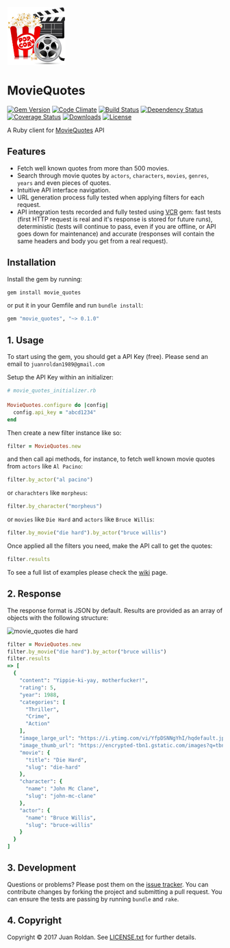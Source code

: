 <div align="left">
  <a href="https://github.com/juanroldan1989/movie_quotes"><img width="136" src="https://github.com/juanroldan1989/movie_quotes/raw/master/icons/icon3.png" alt="movie_quotes ruby logo" /></a>
</div>

# MovieQuotes
[![Gem Version](https://badge.fury.io/rb/movie_quotes.svg)](https://badge.fury.io/rb/movie_quotes)
[![Code Climate](https://codeclimate.com/github/juanroldan1989/movie_quotes/badges/gpa.svg)](https://codeclimate.com/github/juanroldan1989/movie_quotes)
[![Build Status](https://travis-ci.org/juanroldan1989/movie_quotes.svg?branch=master)](https://travis-ci.org/juanroldan1989/movie_quotes)
[![Dependency Status](https://gemnasium.com/badges/github.com/juanroldan1989/movie_quotes.svg)](https://gemnasium.com/github.com/juanroldan1989/movie_quotes)
[![Coverage Status](https://coveralls.io/repos/github/juanroldan1989/movie_quotes/badge.svg?branch=master)](https://coveralls.io/github/juanroldan1989/movie_quotes?branch=master)
[![Downloads](http://ruby-gem-downloads-badge.herokuapp.com/movie_quotes/0.1.0?type=total&color=brightgreen)](https://rubygems.org/gems/movie_quotes)
[![License](https://img.shields.io/badge/license-MIT-brightgreen.svg)](http://opensource.org/licenses/MIT)

A Ruby client for [MovieQuotes](https://movie-quotes-app.herokuapp.com) API

## Features

* Fetch well known quotes from more than 500 movies.
* Search through movie quotes by `actors`, `characters`, `movies`, `genres`, `years` and even pieces of quotes. 
* Intuitive API interface navigation.
* URL generation process fully tested when applying filters for each request.
* API integration tests recorded and fully tested using [VCR](https://github.com/vcr/vcr) gem: fast tests (first HTTP request is real and it's response is stored for future runs), deterministic (tests will continue to pass, even if you are offline, or API goes down for maintenance) and accurate (responses will contain the same headers and body you get from a real request).

## Installation

Install the gem by running:

```ruby
gem install movie_quotes
```

or put it in your Gemfile and run `bundle install`:

```ruby
gem "movie_quotes", "~> 0.1.0"
```

## 1. Usage

To start using the gem, you should get a API Key (free). Please send an email to `juanroldan1989@gmail.com`

Setup the API Key within an initializer:

```ruby
# movie_quotes_initializer.rb

MovieQuotes.configure do |config|
  config.api_key = "abcd1234"
end
```

Then create a new filter instance like so:

```ruby
filter = MovieQuotes.new
```

and then call api methods, for instance, to fetch well known movie quotes from `actors` like `Al Pacino`:

```ruby
filter.by_actor("al pacino")
```

or `charachters` like `morpheus`:

```ruby
filter.by_character("morpheus")
```

or `movies` like `Die Hard` and `actors` like `Bruce Willis`:

```ruby
filter.by_movie("die hard").by_actor("bruce willis")
```

Once applied all the filters you need, make the API call to get the quotes:

```ruby
filter.results
```

To see a full list of examples please check the <a href="https://github.com/juanroldan1989/movie_quotes/wiki">wiki</a> page.

## 2. Response
The response format is JSON by default. Results are provided as an array of objects with the following structure:

<div align="left">
  <img src="https://i.ytimg.com/vi/YfpDSNNgYhI/hqdefault.jpg" alt="movie_quotes die hard" />
</div>

```ruby
filter = MovieQuotes.new
filter.by_movie("die hard").by_actor("bruce willis")
filter.results
=> [
  {
    "content": "Yippie-ki-yay, motherfucker!",
    "rating": 5,
    "year": 1988,
    "categories": [
      "Thriller",
      "Crime",
      "Action"
    ],
    "image_large_url": "https://i.ytimg.com/vi/YfpDSNNgYhI/hqdefault.jpg",
    "image_thumb_url": "https://encrypted-tbn1.gstatic.com/images?q=tbn:ANd9GcRlniyMNhCV4h8UF9zn6Lka4s-OTU_j7Br43Kp5OR7eGljOAIpDXKystfQ",
    "movie": {
      "title": "Die Hard",
      "slug": "die-hard"
    },
    "character": {
      "name": "John Mc Clane",
      "slug": "john-mc-clane"
    },
    "actor": {
      "name": "Bruce Willis",
      "slug": "bruce-willis"
    }
  }
]
```

## 3. Development

Questions or problems? Please post them on the [issue tracker](https://github.com/juanroldan1989/movie_quotes/issues). You can contribute changes by forking the project and submitting a pull request. You can ensure the tests are passing by running `bundle` and `rake`.

## 4. Copyright

Copyright © 2017 Juan Roldan. See [LICENSE.txt](https://github.com/juanroldan1989/movie_quotes/blob/master/LICENSE.txt) for further details.

